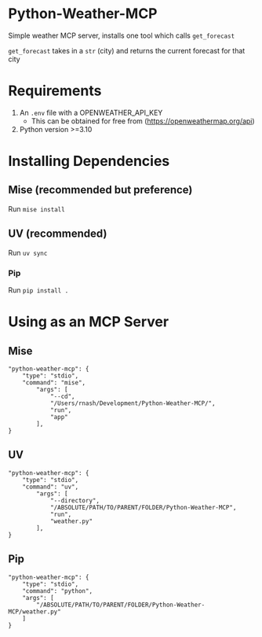 # Python-Weather-MCP

Simple weather MCP server, installs one tool which calls `get_forecast`

`get_forecast` takes in a `str` (city) and returns the current forecast for that city

# Requirements

1. An `.env` file with a OPENWEATHER_API_KEY
    - This can be obtained for free from (https://openweathermap.org/api)
2. Python version >=3.10

# Installing Dependencies

## Mise (recommended but preference)

Run `mise install`

## UV (recommended)

Run `uv sync`

### Pip

Run `pip install .`

# Using as an MCP Server

## Mise

```
"python-weather-mcp": {
    "type": "stdio",
    "command": "mise",
        "args": [
            "--cd",
            "/Users/rnash/Development/Python-Weather-MCP/",
            "run",
            "app"
        ],
}
```

## UV

```
"python-weather-mcp": {
    "type": "stdio",
    "command": "uv",
        "args": [
            "--directory",
            "/ABSOLUTE/PATH/TO/PARENT/FOLDER/Python-Weather-MCP",
            "run",
            "weather.py"
        ],
}
```

## Pip 

```
"python-weather-mcp": {
    "type": "stdio",
    "command": "python",
    "args": [
        "/ABSOLUTE/PATH/TO/PARENT/FOLDER/Python-Weather-MCP/weather.py"
    ]
}
```
